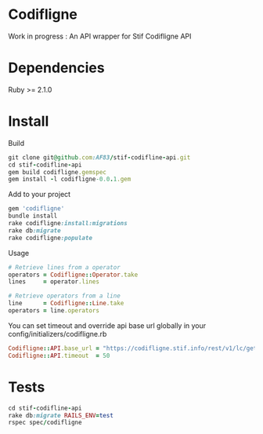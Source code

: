 # Codifligne
Work in progress :
An API wrapper for Stif Codifligne API

# Dependencies
Ruby >= 2.1.0

# Install
Build
```ruby
git clone git@github.com:AF83/stif-codifline-api.git
cd stif-codifline-api
gem build codifligne.gemspec
gem install -l codifligne-0.0.1.gem
```

Add to your project
```ruby
gem 'codifligne'
bundle install
rake codifligne:install:migrations
rake db:migrate
rake codifligne:populate
```

Usage
```ruby
# Retrieve lines from a operator
operators = Codifligne::Operator.take
lines     = operator.lines

# Retrieve operators from a line
line      = Codifligne::Line.take
operators = line.operators
```

You can set timeout and override api base url globally in your config/initializers/codifligne.rb
```ruby
Codifligne::API.base_url = "https://codifligne.stif.info/rest/v1/lc/getlist"
Codifligne::API.timeout  = 50
```


# Tests
```ruby
cd stif-codifline-api
rake db:migrate RAILS_ENV=test
rspec spec/codifligne
```